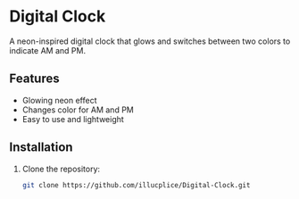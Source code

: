 # Digital Clock

A neon-inspired digital clock that glows and switches between two colors to indicate AM and PM.  

## Features
- Glowing neon effect
- Changes color for AM and PM
- Easy to use and lightweight


## Installation
1. Clone the repository:
   ```bash
   git clone https://github.com/illucplice/Digital-Clock.git
